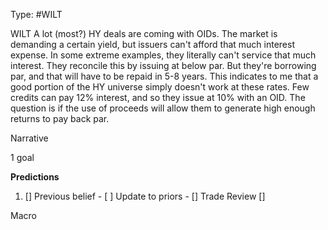 Type: #WILT 

WILT
A lot (most?) HY deals are coming with OIDs. The market is demanding a certain yield, but issuers can't afford that much interest expense. In some extreme examples, they literally can't service that much interest. They reconcile this by issuing at below par. But they're borrowing par, and that will have to be repaid in 5-8 years. This indicates to me that a good portion of the HY universe simply doesn't work at these rates. Few credits can pay 12% interest, and so they issue at 10% with an OID. The question is if the use of proceeds will allow them to generate high enough returns to pay back par. 

Narrative

1 goal


**Predictions**

1) []
Previous belief - 
[ ]
Update to priors - 
[]
Trade Review
[]





Macro
